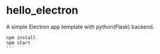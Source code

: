 # hello_electron


A simple Electron app template with python(Flask) backend.

```
npm install
npm start 
'''


